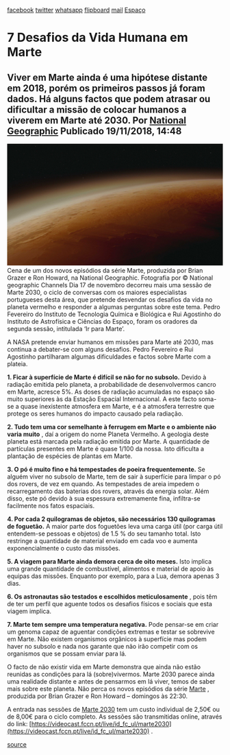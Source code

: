 [facebook](https://www.facebook.com/sharer/sharer.php?u=https%3A%2F%2Fwww.natgeo.pt%2Fespaco%2F2018%2F11%2F7-desafios-da-vida-humana-em-marte) [twitter](https://twitter.com/share?url=https%3A%2F%2Fwww.natgeo.pt%2Fespaco%2F2018%2F11%2F7-desafios-da-vida-humana-em-marte&via=natgeo&text=7%20Desafios%20da%20Vida%20Humana%20em%20Marte) [whatsapp](https://web.whatsapp.com/send?text=https%3A%2F%2Fwww.natgeo.pt%2Fespaco%2F2018%2F11%2F7-desafios-da-vida-humana-em-marte) [flipboard](https://share.flipboard.com/bookmarklet/popout?v=2&title=7%20Desafios%20da%20Vida%20Humana%20em%20Marte&url=https%3A%2F%2Fwww.natgeo.pt%2Fespaco%2F2018%2F11%2F7-desafios-da-vida-humana-em-marte) [mail](mailto:?subject=NatGeo&body=https%3A%2F%2Fwww.natgeo.pt%2Fespaco%2F2018%2F11%2F7-desafios-da-vida-humana-em-marte%20-%207%20Desafios%20da%20Vida%20Humana%20em%20Marte) [Espaço](https://www.natgeo.pt/espaco) 
# 7 Desafios da Vida Humana em Marte 
## Viver em Marte ainda é uma hipótese distante em 2018, porém os primeiros passos já foram dados. Há alguns factos que podem atrasar ou dificultar a missão de colocar humanos a viverem em Marte até 2030. Por [National Geographic](https://www.natgeo.pt/autor/national-geographic) Publicado 19/11/2018, 14:48 
![Cena de um dos novos episódios da série Marte, produzida pela National Geographic.](img/files_styles_image_00_public_worldsapart_ep_0_cgi_mars_0.jpg)
Cena de um dos novos episódios da série Marte, produzida por Brian Grazer e Ron Howard, na National Geographic. Fotografia por © National geographic Channels Dia 17 de novembro decorreu mais uma sessão de Marte 2030, o ciclo de conversas com os maiores especialistas portugueses desta área, que pretende desvendar os desafios da vida no planeta vermelho e responder a algumas perguntas sobre este tema. Pedro Fevereiro do Instituto de Tecnologia Química e Biológica e Rui Agostinho do Instituto de Astrofísica e Ciências do Espaço, foram os oradores da segunda sessão, intitulada ‘Ir para Marte’. 

A NASA pretende enviar humanos em missões para Marte até 2030, mas continua a debater-se com alguns desafios. Pedro Fevereiro e Rui Agostinho partilharam algumas dificuldades e factos sobre Marte com a plateia. 

**1. Ficar à superfície de Marte é difícil se não for no subsolo.** Devido à radiação emitida pelo planeta, a probabilidade de desenvolvermos cancro em Marte, acresce 5%. As doses de radiação acumuladas no espaço são muito superiores às da Estação Espacial Internacional. A este facto soma-se a quase inexistente atmosfera em Marte, e é a atmosfera terrestre que protege os seres humanos do impacto causado pela radiação. 

**2. Tudo tem uma cor semelhante à ferrugem em Marte e o ambiente não varia muito** , daí a origem do nome Planeta Vermelho. A geologia deste planeta está marcada pela radiação emitida por Marte. A quantidade de partículas presentes em Marte é quase 1/100 da nossa. Isto dificulta a plantação de espécies de plantas em Marte. 

**3. O pó é muito fino e há tempestades de poeira frequentemente.** Se alguém viver no subsolo de Marte, tem de sair à superfície para limpar o pó dos rovers, de vez em quando. As tempestades de areia impedem o recarregamento das baterias dos rovers, através da energia solar. Além disso, este pó devido à sua espessura extremamente fina, infiltra-se facilmente nos fatos espaciais. 

**4. Por cada 2 quilogramas de objetos, são necessários 130 quilogramas de foguetão.** A maior parte dos foguetões leva uma carga útil (por carga útil entendem-se pessoas e objetos) de 1.5 % do seu tamanho total. Isto restringe a quantidade de material enviado em cada voo e aumenta exponencialmente o custo das missões. 

**5. A viagem para Marte ainda demora cerca de oito meses.** Isto implica uma grande quantidade de combustível, alimentos e material de apoio às equipas das missões. Enquanto por exemplo, para a Lua, demora apenas 3 dias. 

**6. Os astronautas são testados e escolhidos meticulosamente** , pois têm de ter um perfil que aguente todos os desafios físicos e sociais que esta viagem implica. 

**7. Marte tem sempre uma temperatura negativa.** Pode pensar-se em criar um genoma capaz de aguentar condições extremas e testar se sobrevive em Marte. Não existem organismos orgânicos à superfície mas podem haver no subsolo e nada nos garante que não irão competir com os organismos que se possam enviar para lá. 

O facto de não existir vida em Marte demonstra que ainda não estão reunidas as condições para lá (sobre)vivermos. Marte 2030 parece ainda uma realidade distante e antes de pensarmos em lá viver, temos de saber mais sobre este planeta. Não perca os novos episódios da série [Marte](https://www.natgeo.pt/espaco/2018/10/marte-regressa-com-desafios-entre-ciencia-e-industria) , produzida por Brian Grazer e Ron Howard – domingos às 22:30. 

A entrada nas sessões de [Marte 2030](https://www.ccb.pt/Default/pt/Programacao/LiteraturaEPensamento?a=1551) tem um custo individual de 2,50€ ou de 8,00€ para o ciclo completo. As sessões são transmitidas online, através do link: [https://videocast.fccn.pt/live/id_fc_ul/marte2030](https://videocast.fccn.pt/live/id_fc_ul/marte2030) . 



[source](https://www.natgeo.pt/espaco/2018/11/7-desafios-da-vida-humana-em-marte)